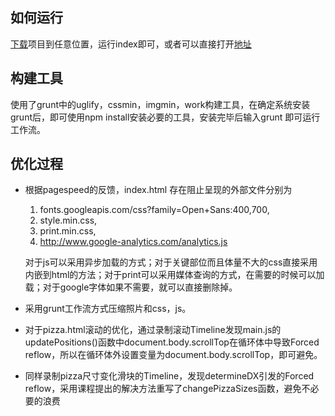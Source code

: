## 如何运行

[下载](https://github.com/eruerua/frontend-nanodegree-mobile-portfolio)项目到任意位置，运行index即可，或者可以直接打开[地址](https://github.com/eruerua/eruerua.github.io)

## 构建工具

使用了grunt中的uglify，cssmin，imgmin，work构建工具，在确定系统安装grunt后，即可使用npm install安装必要的工具，安装完毕后输入grunt 即可运行工作流。

## 优化过程

- 根据pagespeed的反馈，index.html 存在阻止呈现的外部文件分别为

  1. fonts.googleapis.com/css?family=Open+Sans:400,700,
  2. style.min.css,
  3. print.min.css,
  4. http://www.google-analytics.com/analytics.js

  对于js可以采用异步加载的方式；对于关键部位而且体量不大的css直接采用内嵌到html的方法；对于print可以采用媒体查询的方式，在需要的时候可以加载；对于google字体如果不需要，就可以直接删除掉。

- 采用grunt工作流方式压缩照片和css，js。

- 对于pizza.html滚动的优化，通过录制滚动Timeline发现main.js的updatePositions()函数中document.body.scrollTop在循环体中导致Forced reflow，所以在循环体外设置变量为document.body.scrollTop，即可避免。

- 同样录制pizza尺寸变化滑块的Timeline，发现determineDX引发的Forced reflow，采用课程提出的解决方法重写了changePizzaSizes函数，避免不必要的浪费